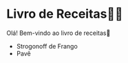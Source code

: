 # Livro de Receitas:man_cook:

Olá! Bem-vindo ao livro de receitas:wave:

- Strogonoff de Frango
- Pavê